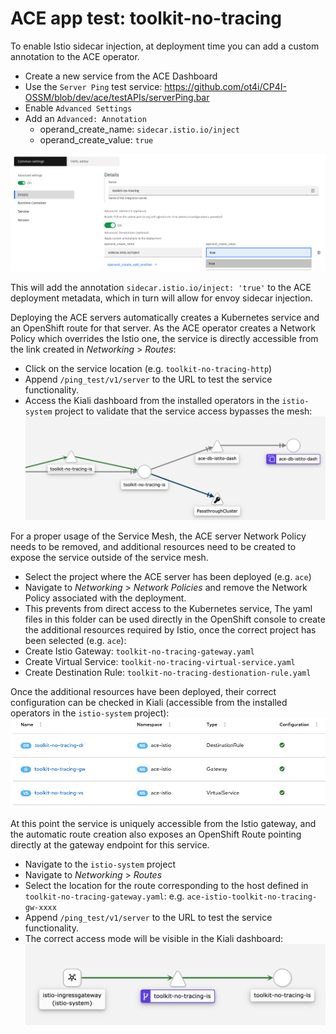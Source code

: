 # ACE app test: toolkit-no-tracing
To enable Istio sidecar injection, at deployment time you can add a custom annotation to the ACE operator.
- Create a new service from the ACE Dashboard
- Use the `Server Ping` test service: https://github.com/ot4i/CP4I-OSSM/blob/dev/ace/testAPIs/serverPing.bar
- Enable `Advanced Settings`
- Add an `Advanced: Annotation`
  - operand_create_name: `sidecar.istio.io/inject`
  - operand_create_value: `true`


![toolkit-no-tracing-annotation](https://github.com/ot4i/CP4I-OSSM/blob/dev/images/toolkit-no-tracing-annotation.png)


This will add the annotation `sidecar.istio.io/inject: 'true'` to the ACE deployment metadata, which in turn will allow for envoy sidecar injection.

Deploying the ACE servers automatically creates a Kubernetes service and an OpenShift route for that server. As the ACE operator creates a Network Policy which overrides the Istio one, the service is directly accessible from the link created in *Networking* > *Routes*:
- Click on the service location (e.g. `toolkit-no-tracing-http`)
- Append `/ping_test/v1/server` to the URL to test the service functionality.
- Access the Kiali dashboard from the installed operators in the `istio-system` project to validate that the service access bypasses the mesh:
![toolkit-no-tracing-direct](https://github.com/ot4i/CP4I-OSSM/blob/dev/images/toolkit-no-tracing-direct.png)

For a proper usage of the Service Mesh, the ACE server Network Policy needs to be removed, and additional resources need to be created to expose the service outside of the service mesh.
- Select the project where the ACE server has been deployed (e.g. `ace`)
- Navigate to *Networking* > *Network Policies* and remove the Network Policy associated with the deployment.
- This prevents from direct access to the Kubernetes service,
The yaml files in this folder can be used directly in the OpenShift console to create the additional resources required by Istio, once the correct project has been selected (e.g. `ace`):
- Create Istio Gateway: `toolkit-no-tracing-gateway.yaml`
- Create Virtual Service: `toolkit-no-tracing-virtual-service.yaml`
- Create Destination Rule: `toolkit-no-tracing-destionation-rule.yaml`

Once the additional resources have been deployed, their correct configuration can be checked in Kiali (accessible from the installed operators in the `istio-system` project):
![toolkit-no-tracing-kiali-config](https://github.com/ot4i/CP4I-OSSM/blob/dev/images/toolkit-no-tracing-kiali-config.png)

At this point the service is uniquely accessible from the Istio gateway, and the automatic route creation also exposes an OpenShift Route pointing directly at the gateway endpoint for this service.

- Navigate to the `istio-system` project
- Navigate to *Networking* > *Routes*
- Select the location for the route corresponding to the host defined in `toolkit-no-tracing-gateway.yaml`: e.g. `ace-istio-toolkit-no-tracing-gw-xxxx`
- Append `/ping_test/v1/server` to the URL to test the service functionality.
- The correct access mode will be visible in the Kiali dashboard:
![toolkit-no-tracing-kiali](https://github.com/ot4i/CP4I-OSSM/blob/dev/images/toolkit-no-tracing-kiali.png)
